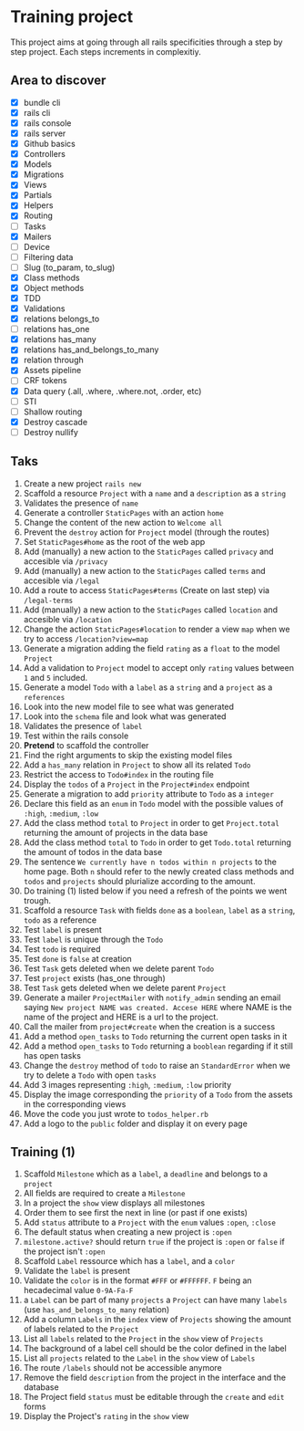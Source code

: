 # Training project

This project aims at going through all rails specificities through a step by step project. Each steps increments in complexitiy.

## Area to discover
- [x] bundle cli
- [x] rails cli
- [x] rails console
- [x] rails server
- [x] Github basics
- [x] Controllers
- [x] Models
- [x] Migrations
- [x] Views
- [x] Partials
- [x] Helpers
- [x] Routing
- [ ] Tasks
- [x] Mailers
- [ ] Device
- [ ] Filtering data
- [ ] Slug (to_param, to_slug)
- [x] Class methods
- [x] Object methods
- [x] TDD
- [x] Validations
- [x] relations belongs_to
- [ ] relations has_one
- [x] relations has_many
- [x] relations has_and_belongs_to_many
- [x] relation through
- [x] Assets pipeline
- [ ] CRF tokens
- [x] Data query (.all, .where, .where.not, .order, etc)
- [ ] STI
- [ ] Shallow routing
- [x] Destroy cascade
- [ ] Destroy nullify

## Taks
1. Create a new project `rails new`
1. Scaffold a resource `Project` with a `name` and a `description` as a `string`
1. Validates the presence of `name`
1. Generate a controller `StaticPages` with an action `home`
1. Change the content of the new action to `Welcome all`
1. Prevent the `destroy` action for `Project` model (through the routes)
1. Set `StaticPages#home` as the root of the web app
1. Add (manually) a new action to the `StaticPages` called `privacy` and accesible via `/privacy`
1. Add (manually) a new action to the `StaticPages` called `terms` and accesible via `/legal`
1. Add a route to access `StaticPages#terms` (Create on last step) via `/legal-terms`
1. Add (manually) a new action to the `StaticPages` called `location` and accesible via `/location`
1. Change the action `StaticPages#location` to render a view `map` when we try to access `/location?view=map`
1. Generate a migration adding the field `rating` as a `float` to the model `Project`
1. Add a validation to `Project` model to accept only `rating` values between `1` and `5` included.
1. Generate a model `Todo` with a `label` as a `string` and a `project` as a `references`
1. Look into the new model file to see what was generated
1. Look into the `schema` file and look what was generated
1. Validates the presence of `label`
1. Test within the rails console
1. **Pretend** to scaffold the controller
1. Find the right arguments to skip the existing model files
1. Add a `has_many` relation in `Project` to show all its related `Todo`
1. Restrict the access to `Todo#index` in the routing file
1. Display the `todos` of a `Project` in the `Project#index` endpoint
1. Generate a migration to add `priority` attribute to `Todo` as a `integer`
1. Declare this field as an `enum` in `Todo` model with the possible values of `:high`, `:medium`, `:low`
1. Add the class method `total` to `Project` in order to get `Project.total` returning the amount of projects in the data base
1. Add the class method `total` to `Todo` in order to get `Todo.total` returning the amount of todos in the data base
1. The sentence `We currently have n todos within n projects` to the home page. Both `n` should refer to the newly created class methods and `todos` and `projects` should plurialize according to the amount.
1. Do training (1) listed below if you need a refresh of the points we went trough.
1. Scaffold a resource `Task` with fields `done` as a `boolean`, `label` as a `string`, `todo` as a reference
1. Test `label` is present
1. Test `label` is unique through the `Todo`
1. Test `todo` is required
1. Test `done` is `false` at creation
1. Test `Task` gets deleted when we delete parent `Todo`
1. Test `project` exists (has_one through)
1. Test `Task` gets deleted when we delete parent `Project`
1. Generate a mailer `ProjectMailer` with `notify_admin` sending an email saying `New project NAME was created. Accese HERE` where NAME is the name of the project and HERE is a url to the project.
1. Call the mailer from `project#create` when the creation is a success
1. Add a method `open_tasks` to `Todo` returning  the current open tasks in it
1. Add a method `open_tasks` to `Todo` returning a `booblean` regarding if it still has open tasks
1. Change the `destroy` method of `todo` to raise an `StandardError` when we try to delete a `Todo` with open `tasks`
1. Add 3 images representing `:high`, `:medium`, `:low` priority
1. Display the image corresponding the `priority` of a `Todo` from the assets in the corresponding views
1. Move the code you just wrote to `todos_helper.rb`
1. Add a logo to the `public` folder and display it on every page

## Training (1)
1. Scaffold `Milestone` which as a `label`, a `deadline` and belongs to a `project`
1. All fields are required to create a `Milestone`
1. In a project the `show` view displays all milestones
1. Order them to see first the next in line (or past if one exists)
1. Add `status` attribute to a `Project` with the `enum` values `:open`, `:close`
1. The default status when creating a new project is `:open`
1. `milestone.active?` should return `true` if the project is `:open` or `false` if the project isn't `:open`
1. Scaffold `Label` ressource which has a `label`, and a `color`
1. Validate the `label` is present
1. Validate the `color` is in the format `#FFF` or `#FFFFFF`. `F` being an hecadecimal value `0-9A-Fa-F`
1. a `Label` can be part of many `projects` a `Project` can have many `labels` (use `has_and_belongs_to_many` relation)
1. Add a column `Labels` in the `index` view of `Projects` showing the amount of labels related to the `Project`
1. List all `labels` related to the `Project` in the `show` view of `Projects`
1. The background of a label cell should be the color defined in the label
1. List all `projects` related to the `Label` in the `show` view of `Labels`
1. The route `/labels` should not be accessible anymore
1. Remove the field `description` from the project in the interface and the database
1. The Project field `status` must be editable through the `create` and `edit` forms
1. Display the Project's `rating` in the `show` view
